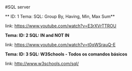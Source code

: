 #SQL server

 
 ** ID: 1 Tema: SQL: Group By, Having, Min, Max Sum**

 link: https://www.youtube.com/watch?v=E3rXVrTTROU


 **Tema: ID: 2 SQL: IN and NOT IN**

 link: https://www.youtube.com/watch?v=t0qWSrauQ-E


 **Tema: ID: 3 SQL: W3Schools - Todos os comandos básicos**

 link: http://www.w3schools.com/sql/

 
 
 
 
 








